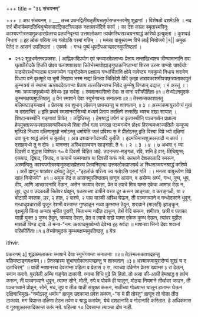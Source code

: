 +++
title = "३६ संचयनम्"

+++
॥ अथ संचयनम् ॥ ___ 
तच्च प्रथमद्वितीयतृतीयचतुर्थसप्तमनवमेषु शूद्राणां । विशेषतो दशमेऽसि । नद त्तरं भीमार्कमन्दतिथियुग्मेकपादद्विपादत्रिपादक नक्षत्रवर्जदिने कार्य । का देश काला स्मृतास्मपिनुः काश्यपगोत्रस्यामुकदासप्रेतस्य प्रतवनिवृत्त्या उत्तमलोकमा त्यर्थमस्थिसञ्चयनश्राद्धं करिष्ये इत्युक्ला । कुशवढं निधाय ॥ इह लोकं परित्य ज्य गतोऽसि परमां गतिम् ।। मनसा वायुरूपम्ण विभे लाई नियोजये |१|| अमुक पेतेदं त आसनं उपतिष्ठतां । एवमर्षः । गन्धः पुष्पं धूपदीपआच्छादनमुपतिष्ठतां । 

- २१२ 
शूद्रधर्मतत्त्वप्रकाश. [ आह्निकादिप्रयोग एवं क्रव्याददेवताभ्यः प्रेताय तत्सखिभ्यश्च त्रीण्यामानानि दवा घृतक्षीरोदकै श्चिति प्रोक्ष्य पलाशशाखया चितेर्भस्मापोह्याङ्गुष्ठकनिष्ठाभ्यां शिरस उरसः पाण्योः पार्श्वयोः पादयोरस्थीन्यादाय पञ्चगव्येन गङ्गोदकेन प्रक्षाल्य गन्धार्चितानि क्षोमे णावेष्ट्य नवकुम्भे निधाय शरावेण पिधाय वने वृक्षमूले वा भूमौ निखाय भस्म नद्यां क्षिप्त्वा चितिदेशे वेदिं कृखा तत्रावकाशमीपत्रछत्रपताकायुतं कुम्भत्रयं सं स्थाप्य ऋव्याददेवताभ्यः प्रेताय तत्सखिभ्यश्च निवेद कुम्भेषु पिण्डान् दद्यात् । मं अस्तु ।। नमः क्रव्यादमुख्येभ्यो देवेभ्यः इह सर्वदा ॥ स्मशानवासिनो देवाः श वानां परीकीर्तिताः॥१॥ तेभ्योऽनमुदकं कुम्भमक्षय्यमुपतिष्ठतु ॥ येन स्मशाने देवाः स्युर्भगवन्तः सनातनाः॥२॥ तेस्सत्सकाशालतु बलिमष्टाङ्गमक्षयं ॥ प्रेतस्या स्य शुभान् लोकान् प्रायच्छन्तु च शाश्वतान् ॥ ३ ॥ अस्माकमायुरारोग्यं मुखं च ददताचिरं ॥ इति प्रथमं स्मशानवासिभ्यो मध्यमं प्रेताय तदक्षिणे तत्सखि भ्यश्च दखा सायात् । शिष्टान्यस्थीनि गङ्गायां क्षिपेत् । तद्विधिस्तु । हेमश्राद्धं तर्पणं च कृतास्थीनि पञ्चगव्येन प्रक्षाल्य हेममुक्तारूप्यमवालकान्यस्थिमध्ये शिवा तीर्थ गला स्नाखा पञ्चगव्येन प्रोक्ष्य हिरण्यमध्वाज्यतिलैः सम्पूज्य मृत्पिडे निधाय दक्षिणामुखो नमोऽस्तु धर्मायेति जलं प्रविश्य स मे प्रीतोऽस्तु इति विस्वा विप्रे भ्यो दक्षिणां दवा पुनः श्राद्धं तर्पणं च कुर्यात् । अत्र दशदानगोदानादि कुर्वति । इदमधिमासशुक्रास्तादौ न कार्य । दशाहमध्ये तु न दोपः ॥ 
यानन्तर अस्थिसञ्चयन साङ्गतो. ते १ । २ । ३ । ४ । ७ अथवा ९ व्या दिवसी व शूद्रास विशेषतः १० वे दिवसी विहित आहे. तदनन्तर-मङ्गळ, रवि, शनि हे वार; तिथियुग्म; एकपाद, द्विपाद, त्रिपाद, व कयाचें जन्मनक्षत्र या दिवसीं करूं नये. कत्याने देशकालादि स्मरून, अस्मत्पितुः काश्यपगोत्रस्यामुकदासप्रेतस्य प्रेतवनिवृत्या उत्तमलोकप्राप्त्यर्थ अ स्थिसञ्चयनश्राद्धं करिष्ये । असें ह्मणून पात्रांवर दर्भवटु ठेवून,-"इहलोकं परित्य ज्य गतोऽसि परमां गतिं ।। मनसा वायुरूपेण विप्रे खाहं नियोजये" ॥१॥ अमुक तेदं त आसनमुपतिष्ठताम् ह्मणून आसन, व असेम्च अर्घ्य, गन्ध, पुष्प, धूप, दीप, आणि आच्छादनादि देऊन, असेन क्रव्याद देवता, प्रेत व त्याचे मित्र याम्स एकेक आमान्न देऊ न, तूप, दूध व उदकान्नी चितेवर प्रोक्षुन, पळसाच्या ढापीने वस्त्र दूर करून आङ्गठा, व करङ्गळी, या २ बोटान्नी मस्तक, उर, २ हात, २ पाश्चे, २ पाय याञ्ची अस्थि घेऊन, ती पञ्चगव्याने व गन्धोदकाने धुवून, गन्धाधुपचारान्नी पूजून रेशमी वस्त्राम्त गुण्डाळून नव्या कुम्भाम्त ठेवून, शरावाने (मालटी) झाङ्कून, वृक्षमूली किंवा अन्यत्र भूमीत पुरावी, चिताभम्म नदीत टाकून, तेथें वेदि करून, शमीपत्र, छत्री व पताका यान्नी युक्त ३ कुम्भ ठेवून, क्रव्याद देवता, प्रेत व त्याचे सखे याम्स एकेक कुम्भ देऊन, त्यांवर पुढील मत्रान्नी पिण्ड द्यावे. ते मन्त्र-"नमः ऋव्यादमुख्येभ्यो देवेभ्य इह सर्वदा ॥ मशानवा सिनो देवाः शवानां परिकीर्तिताः॥१॥ तेभ्योगमुदकं कुम्भमक्षय्यमुपतिष्ठतु ॥ येत्र 

ithvir. 

प्रकरणम् ३] 
शूद्रकमलाकरः स्मशाने देवाः स्युर्भगवन्तः सनातनाः ॥२॥ तेऽस्मत्सकाशाद्रहन्तु बलिमष्टाङ्गमक्षयम्।। प्रेतस्यास्य शुभान्लोकान्प्रयच्छन्तु च शाश्वतान् ॥३॥ अस्माकमायुरारोग्यं सुखं च द दताचिरम्" ॥ यान्नी म्मशानस्थ देवताम्स पहिला व प्रेतास २ रा, त्याच्या दक्षिणेम प्रेतस ख्याम्स ३ रा देऊन, स्नान करावे. पुरलेली अम्थि गङ्गेत टाकावी. त्याचा विधि पुढे लि हितो. तो असा की-आधी हेमश्राद्ध व तर्पण करून, ती पञ्चगव्याने धुवून, त्याम्त सोने, मोती, रुपे व पोवळे ही घालून, मोठ्या नियमाने तीर्थावर जाउन, ती पञ्चगव्याने प्रोक्षुन, सोने, मध, तूप व तीळ यान्नी संयुक्त करून, मातीच्या गोळ्याम्त घालून हाताम्त घेऊन दक्षिणाभिमुख-"नमोऽस्तु धर्माय" ह्मणून उदकाम्त प्रवेश करून,-"स मे प्री तोस्तु" ह्मणून तो गोळा तीत टाकावा. मग विप्राम्स दक्षिणा देउन तर्पण व श्राद्ध करावेम्. येथे दशदानादि व गोदानादि करितात. हे अधिकमास व गुरुशुक्रास्तादिकाम्त करूं नये. पहिल्या १० दिवसाम्त त्याञ्चा दोष नाही. 
